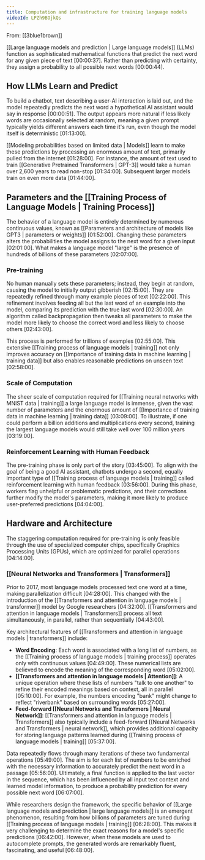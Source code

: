 ```yaml
---
title: Computation and infrastructure for training language models
videoId: LPZh9BOjkQs
---
```


From: [[3blue1brown]] <br/> 

[[Large language models and prediction | Large language models]] (LLMs) function as sophisticated mathematical functions that predict the next word for any given piece of text <a class="yt-timestamp" data-t="00:00:37">[00:00:37]</a>. Rather than predicting with certainty, they assign a probability to all possible next words <a class="yt-timestamp" data-t="00:00:44">[00:00:44]</a>.

## How LLMs Learn and Predict

To build a chatbot, text describing a user-AI interaction is laid out, and the model repeatedly predicts the next word a hypothetical AI assistant would say in response <a class="yt-timestamp" data-t="00:00:51">[00:00:51]</a>. The output appears more natural if less likely words are occasionally selected at random, meaning a given prompt typically yields different answers each time it's run, even though the model itself is deterministic <a class="yt-timestamp" data-t="01:13:00">[01:13:00]</a>.

[[Modeling probabilities based on limited data | Models]] learn to make these predictions by processing an enormous amount of text, primarily pulled from the internet <a class="yt-timestamp" data-t="01:28:00">[01:28:00]</a>. For instance, the amount of text used to train [[Generative Pretrained Transformers | GPT-3]] would take a human over 2,600 years to read non-stop <a class="yt-timestamp" data-t="01:34:00">[01:34:00]</a>. Subsequent larger models train on even more data <a class="yt-timestamp" data-t="01:44:00">[01:44:00]</a>.

## Parameters and the [[Training Process of Language Models | Training Process]]

The behavior of a language model is entirely determined by numerous continuous values, known as [[Parameters and architecture of models like GPT3 | parameters or weights]] <a class="yt-timestamp" data-t="01:52:00">[01:52:00]</a>. Changing these parameters alters the probabilities the model assigns to the next word for a given input <a class="yt-timestamp" data-t="02:01:00">[02:01:00]</a>. What makes a language model "large" is the presence of hundreds of billions of these parameters <a class="yt-timestamp" data-t="02:07:00">[02:07:00]</a>.

### Pre-training

No human manually sets these parameters; instead, they begin at random, causing the model to initially output gibberish <a class="yt-timestamp" data-t="02:15:00">[02:15:00]</a>. They are repeatedly refined through many example pieces of text <a class="yt-timestamp" data-t="02:22:00">[02:22:00]</a>. This refinement involves feeding all but the last word of an example into the model, comparing its prediction with the true last word <a class="yt-timestamp" data-t="02:30:00">[02:30:00]</a>. An algorithm called backpropagation then tweaks all parameters to make the model more likely to choose the correct word and less likely to choose others <a class="yt-timestamp" data-t="02:43:00">[02:43:00]</a>.

This process is performed for trillions of examples <a class="yt-timestamp" data-t="02:55:00">[02:55:00]</a>. This extensive [[Training process of language models | training]] not only improves accuracy on [[Importance of training data in machine learning | training data]] but also enables reasonable predictions on unseen text <a class="yt-timestamp" data-t="02:58:00">[02:58:00]</a>.

### Scale of Computation

The sheer scale of computation required for [[Training neural networks with MNIST data | training]] a large language model is immense, given the vast number of parameters and the enormous amount of [[Importance of training data in machine learning | training data]] <a class="yt-timestamp" data-t="03:09:00">[03:09:00]</a>. To illustrate, if one could perform a billion additions and multiplications every second, training the largest language models would still take well over 100 million years <a class="yt-timestamp" data-t="03:19:00">[03:19:00]</a>.

### Reinforcement Learning with Human Feedback

The pre-training phase is only part of the story <a class="yt-timestamp" data-t="03:45:00">[03:45:00]</a>. To align with the goal of being a good AI assistant, chatbots undergo a second, equally important type of [[Training process of language models | training]] called reinforcement learning with human feedback <a class="yt-timestamp" data-t="03:56:00">[03:56:00]</a>. During this phase, workers flag unhelpful or problematic predictions, and their corrections further modify the model's parameters, making it more likely to produce user-preferred predictions <a class="yt-timestamp" data-t="04:04:00">[04:04:00]</a>.

## Hardware and Architecture

The staggering computation required for pre-training is only feasible through the use of specialized computer chips, specifically Graphics Processing Units (GPUs), which are optimized for parallel operations <a class="yt-timestamp" data-t="04:14:00">[04:14:00]</a>.

### [[Neural Networks and Transformers | Transformers]]

Prior to 2017, most language models processed text one word at a time, making parallelization difficult <a class="yt-timestamp" data-t="04:28:00">[04:28:00]</a>. This changed with the introduction of the [[Transformers and attention in language models | transformer]] model by Google researchers <a class="yt-timestamp" data-t="04:32:00">[04:32:00]</a>. [[Transformers and attention in language models | Transformers]] process all text simultaneously, in parallel, rather than sequentially <a class="yt-timestamp" data-t="04:43:00">[04:43:00]</a>.

Key architectural features of [[Transformers and attention in language models | transformers]] include:
*   **Word Encoding**: Each word is associated with a long list of numbers, as the [[Training process of language models | training process]] operates only with continuous values <a class="yt-timestamp" data-t="04:49:00">[04:49:00]</a>. These numerical lists are believed to encode the meaning of the corresponding word <a class="yt-timestamp" data-t="05:02:00">[05:02:00]</a>.
*   **[[Transformers and attention in language models | Attention]]**: A unique operation where these lists of numbers "talk to one another" to refine their encoded meanings based on context, all in parallel <a class="yt-timestamp" data-t="05:10:00">[05:10:00]</a>. For example, the numbers encoding "bank" might change to reflect "riverbank" based on surrounding words <a class="yt-timestamp" data-t="05:27:00">[05:27:00]</a>.
*   **Feed-forward [[Neural Networks and Transformers | Neural Network]]**: [[Transformers and attention in language models | Transformers]] also typically include a feed-forward [[Neural Networks and Transformers | neural network]], which provides additional capacity for storing language patterns learned during [[Training process of language models | training]] <a class="yt-timestamp" data-t="05:37:00">[05:37:00]</a>.

Data repeatedly flows through many iterations of these two fundamental operations <a class="yt-timestamp" data-t="05:49:00">[05:49:00]</a>. The aim is for each list of numbers to be enriched with the necessary information to accurately predict the next word in a passage <a class="yt-timestamp" data-t="05:56:00">[05:56:00]</a>. Ultimately, a final function is applied to the last vector in the sequence, which has been influenced by all input text context and learned model information, to produce a probability prediction for every possible next word <a class="yt-timestamp" data-t="06:07:00">[06:07:00]</a>.

While researchers design the framework, the specific behavior of [[Large language models and prediction | large language models]] is an emergent phenomenon, resulting from how billions of parameters are tuned during [[Training process of language models | training]] <a class="yt-timestamp" data-t="06:28:00">[06:28:00]</a>. This makes it very challenging to determine the exact reasons for a model's specific predictions <a class="yt-timestamp" data-t="06:42:00">[06:42:00]</a>. However, when these models are used to autocomplete prompts, the generated words are remarkably fluent, fascinating, and useful <a class="yt-timestamp" data-t="06:48:00">[06:48:00]</a>.